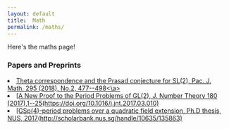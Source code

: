 ```yaml
---
layout: default
title:  Math
permalink: /maths/
---
```


Here's the maths page!

### Papers and Preprints

<li> <a href="https://msp.org/pjm/2018/295-2/p12.xhtml">Theta correspondence and the Prasad conjecture for SL(2), Pac. J. Math. 295 (2018), No.2, 477--498<\a>
<li>[A New Proof to the Period Problems of GL(2), J. Number Theory 180 (2017),1--25(https://doi.org/10.1016/j.jnt.2017.03.010)
<li>[GSp(4)-period problems over a quadratic field extension, Ph.D thesis, NUS, 2017(http://scholarbank.nus.sg/handle/10635/135863)

